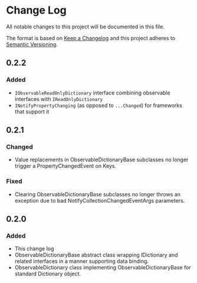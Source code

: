 ﻿# Change Log
All notable changes to this project will be documented in this file.

The format is based on [Keep a Changelog](http://keepachangelog.com/)
and this project adheres to [Semantic Versioning](http://semver.org/).

## 0.2.2
### Added
- `IObservableReadOnlyDictionary` interface combining observable
  interfaces with `IReadOnlyDictionary`
- `INotifyPropertyChanging` (as opposed to `...Changed`) for frameworks
  that support it

## 0.2.1
### Changed
- Value replacements in ObservableDictionaryBase subclasses no longer
  trigger a PropertyChangedEvent on Keys.
### Fixed
- Clearing ObservableDictionaryBase subclasses no longer throws an
  exception due to bad NotifyCollectionChangedEventArgs parameters.

## 0.2.0
### Added
- This change log
- ObservableDictionaryBase abstract class wrapping IDictionary and
  related interfaces in a manner supporting data binding.
- ObservableDictionary class implementing ObservableDictionaryBase for
  standard Dictionary object.